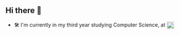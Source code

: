 ## Hi there 👋

- 🛠️ I'm currently in my third year studying Computer Science, at 
[<img src="https://i.imgur.com/zCCQwqL.png" alt="IST" width="20" style="vertical-align:middle;">](https://e7.pngegg.com/pngimages/1001/56/png-clipart-logo-brand-instituto-superior-tecnico-trademark-design-blue-text.png)
